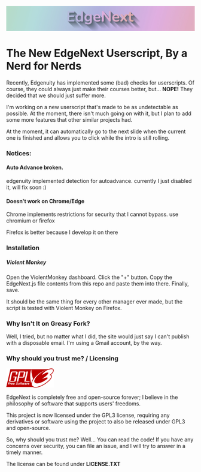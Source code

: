 ![Simple blue header with NextEdge :) written on it and a disclaimer](Markdown/Banner.jpeg "header")

# The New EdgeNext Userscript, By a Nerd for Nerds

Recently, Edgenuity has implemented some (bad) checks for userscripts. Of course, they could always just make their courses better, but... **NOPE!**
They decided that we should just suffer more.

I'm working on a new userscript that's made to be as undetectable as possible. At the moment, there isn't much going on with it, but I plan to add some
more features that other similar projects had.

At the moment, it can automatically go to the next slide when the current one is finished and allows you to click while the intro is still rolling.

### Notices:

#### Auto Advance broken.

edgenuity implemented detection for autoadvance. currently I just disabled it, will fix soon :)

#### Doesn't work on Chrome/Edge

Chrome implements restrictions for security that I cannot bypass. use chromium or firefox

Firefox is better because I develop it on there

### Installation

##### Violent Monkey

Open the ViolentMonkey dashboard.
Click the "+" button.
Copy the EdgeNext.js file contents from this repo and paste them into there.
Finally, save.

It should be the same thing for every other manager ever made, but the script is tested with Violent Monkey on Firefox.

### Why Isn't It on Greasy Fork?

Well, I tried, but no matter what I did, the site would just say I can't publish with a disposable email. I'm using a Gmail account, by the way.

### Why should you trust me? / Licensing

![GPL3 License Logo](Markdown/gplv3-127x51.png)

EdgeNext is completely free and open-source forever; I believe in the philosophy of software
that supports users' freedoms.

This project is now licensed under the GPL3 license, requiring any derivatives or software using
the project to also be released under GPL3 and open-source.

So, why should you trust me? Well... You can read the code! If you have any concerns over
security, you can file an issue, and I will try to answer in a timely manner.

The license can be found under **LICENSE.TXT**
